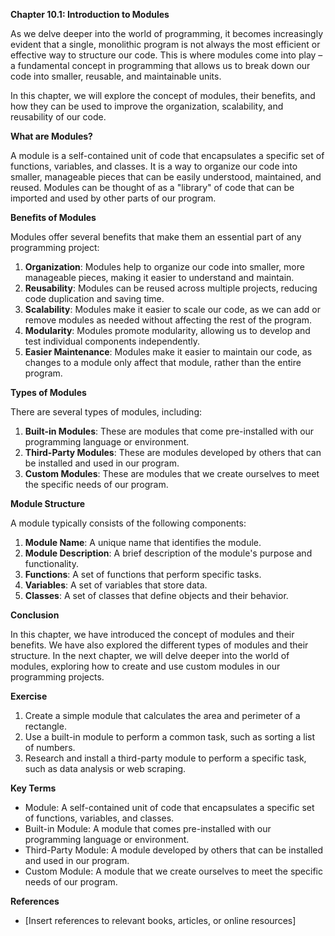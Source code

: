 <p><strong>Chapter 10.1: Introduction to Modules</strong></p>

<p>As we delve deeper into the world of programming, it becomes increasingly evident that a single, monolithic program is not always the most efficient or effective way to structure our code. This is where modules come into play – a fundamental concept in programming that allows us to break down our code into smaller, reusable, and maintainable units.</p>

<p>In this chapter, we will explore the concept of modules, their benefits, and how they can be used to improve the organization, scalability, and reusability of our code.</p>

<p><strong>What are Modules?</strong></p>

<p>A module is a self-contained unit of code that encapsulates a specific set of functions, variables, and classes. It is a way to organize our code into smaller, manageable pieces that can be easily understood, maintained, and reused. Modules can be thought of as a "library" of code that can be imported and used by other parts of our program.</p>

<p><strong>Benefits of Modules</strong></p>

<p>Modules offer several benefits that make them an essential part of any programming project:</p>

<ol>
<li><strong>Organization</strong>: Modules help to organize our code into smaller, more manageable pieces, making it easier to understand and maintain.</li>
<li><strong>Reusability</strong>: Modules can be reused across multiple projects, reducing code duplication and saving time.</li>
<li><strong>Scalability</strong>: Modules make it easier to scale our code, as we can add or remove modules as needed without affecting the rest of the program.</li>
<li><strong>Modularity</strong>: Modules promote modularity, allowing us to develop and test individual components independently.</li>
<li><strong>Easier Maintenance</strong>: Modules make it easier to maintain our code, as changes to a module only affect that module, rather than the entire program.</li>
</ol>

<p><strong>Types of Modules</strong></p>

<p>There are several types of modules, including:</p>

<ol>
<li><strong>Built-in Modules</strong>: These are modules that come pre-installed with our programming language or environment.</li>
<li><strong>Third-Party Modules</strong>: These are modules developed by others that can be installed and used in our program.</li>
<li><strong>Custom Modules</strong>: These are modules that we create ourselves to meet the specific needs of our program.</li>
</ol>

<p><strong>Module Structure</strong></p>

<p>A module typically consists of the following components:</p>

<ol>
<li><strong>Module Name</strong>: A unique name that identifies the module.</li>
<li><strong>Module Description</strong>: A brief description of the module's purpose and functionality.</li>
<li><strong>Functions</strong>: A set of functions that perform specific tasks.</li>
<li><strong>Variables</strong>: A set of variables that store data.</li>
<li><strong>Classes</strong>: A set of classes that define objects and their behavior.</li>
</ol>

<p><strong>Conclusion</strong></p>

<p>In this chapter, we have introduced the concept of modules and their benefits. We have also explored the different types of modules and their structure. In the next chapter, we will delve deeper into the world of modules, exploring how to create and use custom modules in our programming projects.</p>

<p><strong>Exercise</strong></p>

<ol>
<li>Create a simple module that calculates the area and perimeter of a rectangle.</li>
<li>Use a built-in module to perform a common task, such as sorting a list of numbers.</li>
<li>Research and install a third-party module to perform a specific task, such as data analysis or web scraping.</li>
</ol>

<p><strong>Key Terms</strong></p>

<ul>
<li>Module: A self-contained unit of code that encapsulates a specific set of functions, variables, and classes.</li>
<li>Built-in Module: A module that comes pre-installed with our programming language or environment.</li>
<li>Third-Party Module: A module developed by others that can be installed and used in our program.</li>
<li>Custom Module: A module that we create ourselves to meet the specific needs of our program.</li>
</ul>

<p><strong>References</strong></p>

<ul>
<li>[Insert references to relevant books, articles, or online resources]</li>
</ul>
